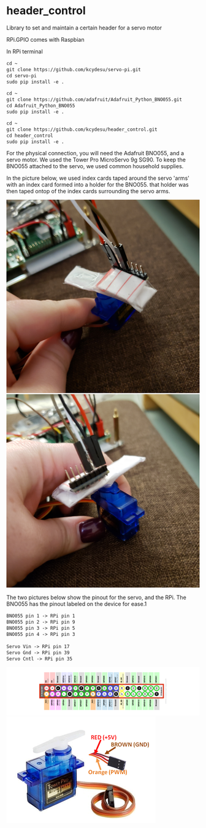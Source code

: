 # header_control
Library to set and maintain a certain header for a servo motor

RPi.GPIO comes with Raspbian

In RPi terminal
```
cd ~
git clone https://github.com/kcydesu/servo-pi.git
cd servo-pi
sudo pip install -e .
```
```
cd ~
git clone https://github.com/adafruit/Adafruit_Python_BNO055.git
cd Adafruit_Python_BNO055
sudo pip install -e .
```
```
cd ~
git clone https://github.com/kcydesu/header_control.git
cd header_control
sudo pip install -e .
```

For the physical connection, you will need the Adafruit BNO055, and a servo motor.  We used the Tower Pro MicroServo 9g SG90.
To keep the BNO055 attached to the servo, we used common household supplies.  

In the picture below, we used index cards taped around the servo 'arms' with an index card formed into a holder for the BNO055.  that holder was then taped ontop of the index cards surrounding the servo arms.

![Physical Setup 1](https://github.com/NoelleTemple/header_control/blob/patch-2/pictures/20191001_103457.jpg)
![Physical Setup 2](https://github.com/NoelleTemple/header_control/blob/patch-2/pictures/20191001_103504.jpg)

The two pictures below show the pinout for the servo, and the RPi.  The BNO055 has the pinout labeled on the device for ease.1
```
BNO055 pin 1 -> RPi pin 1 
BNO055 pin 2 -> RPi pin 9
BNO055 pin 3 -> RPi pin 5
BNO055 pin 4 -> RPi pin 3

Servo Vin -> RPi pin 17
Servo Gnd -> RPi pin 39
Servo Cntl -> RPi pin 35
```
![RPi Pinout](https://github.com/NoelleTemple/header_control/blob/patch-2/pictures/Raspberry-Pi-GPIO-Layout-Model-B-Plus-rotated.png)
![Servo Pinout](https://github.com/NoelleTemple/header_control/blob/patch-2/pictures/Servo-Motor-Wires.png)
